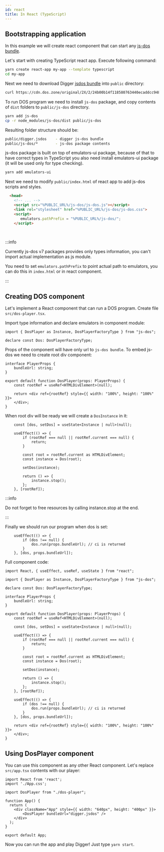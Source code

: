 ```yaml
---
id: react
title: In React (TypeScript)
---
```


## Bootstrapping application

In this example we will create react component that can start any [js-dos bundle](jsdos-bundle).

Let's start with creating TypeScript react app. Execute following command:
```sh
yarn create react-app my-app --template typescript
cd my-app
```

Next we need to download Digger [jsdos bundle](jsdos-bundle) into `public` directory:
```sh
curl https://cdn.dos.zone/original/2X/2/24b00b14f118580763440ecaddcc948f8cb94f14.jsdos -o public/digger.jsdos
```

To run DOS program we need to install `js-dos` package, and copy contents of `dist` folders
to `public/js-dos` directory.
```sh
yarn add js-dos
cp -r node_modules/js-dos/dist public/js-dos
```

Resulting folder structure should be:
```sh
public/digger.jsdos    - digger js-dos bundle
public/js-dos/*        - js-dos package contents
```

js-dos package is built on top of emulators-ui package, because of that to have correct types in TypeScript you also need install emulators-ui package (it will be used only for type checking).

```sh
yarn add emulators-ui
```

Next we need to modify `public/index.html` of react app to add js-dos scripts and styles.
```html
  <head>
    <!-- ... -->
    <script src="%PUBLIC_URL%/js-dos/js-dos.js"></script>
    <link rel="stylesheet" href="%PUBLIC_URL%/js-dos/js-dos.css">
    <script>
       emulators.pathPrefix = "%PUBLIC_URL%/js-dos/";
    </script>
```

<br/>

:::info

Currently js-dos v7 packages provides only types information, you can't import actual implementation as 
js module.

You need to set `emulators.pathPrefix` to point actual path to emulators, you can do this in `index.html` or in 
react component.

:::

## Creating DOS component

Let's implement a React component that can run a DOS program. Create file `src/dos-player.tsx`.

Import type information and declare emulators in component module:

```tsx
import { DosPlayer as Instance, DosPlayerFactoryType } from "js-dos";

declare const Dos: DosPlayerFactoryType;
```

Props of the component will have only url to `js-dos bundle`. To embed js-dos we need to create root div
component:

```tsx
interface PlayerProps {
    bundleUrl: string;
}

export default function DosPlayer(props: PlayerProps) {
    const rootRef = useRef<HTMLDivElement>(null);

    return <div ref={rootRef} style={{ width: "100%", height: "100%" }}>
    </div>;
}
```

When root div will be ready we will create a `DosInstance` in it:
```tsx
    const [dos, setDos] = useState<Instance | null>(null);

    useEffect(() => {
        if (rootRef === null || rootRef.current === null) {
            return;
        }

        const root = rootRef.current as HTMLDivElement;
        const instance = Dos(root);

        setDos(instance);

        return () => {
            instance.stop();
        };
    }, [rootRef]);
```

:::info

Do not forget to free resources by calling instance.stop at the end.

:::

Finally we should run our program when dos is set:

```tsx
    useEffect(() => {
        if (dos !== null) {
            dos.run(props.bundleUrl); // ci is returned
        }
    }, [dos, props.bundleUrl]);
```

Full component code:
```tsx
import React, { useEffect, useRef, useState } from "react";

import { DosPlayer as Instance, DosPlayerFactoryType } from "js-dos";

declare const Dos: DosPlayerFactoryType;

interface PlayerProps {
    bundleUrl: string;
}

export default function DosPlayer(props: PlayerProps) {
    const rootRef = useRef<HTMLDivElement>(null);

    const [dos, setDos] = useState<Instance | null>(null);

    useEffect(() => {
        if (rootRef === null || rootRef.current === null) {
            return;
        }

        const root = rootRef.current as HTMLDivElement;
        const instance = Dos(root);

        setDos(instance);

        return () => {
            instance.stop();
        };
    }, [rootRef]);

    useEffect(() => {
        if (dos !== null) {
            dos.run(props.bundleUrl); // ci is returned
        }
    }, [dos, props.bundleUrl]);

    return <div ref={rootRef} style={{ width: "100%", height: "100%" }}>
    </div>;
}
```

## Using DosPlayer component

You can use this component as any other React component. Let's replace `src/app.tsx` contents with our player:

```tsx
import React from 'react';
import './App.css';

import DosPlayer from "./dos-player";

function App() {
  return (
    <div className="App" style={{ width: "640px", height: "400px" }}>
        <DosPlayer bundleUrl="digger.jsdos" />
    </div>
  );
}

export default App;
```


Now you can run the app and play Digger! Just type `yarn start`.
